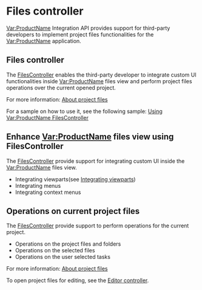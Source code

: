 Files controller
=====
 <Var:ProductName> Integration API provides support for third-party developers to implement project files functionalities for the <Var:ProductName> application.

Files controller
----
The [FilesController](../../api/integration/Sdl.TranslationStudioAutomation.IntegrationApi.FilesController.yml) enables the third-party developer to integrate custom UI functionalities inside <Var:ProductName> files view and perform project files operations over the current opened project.

For more information: [About project files](../projectautomation/about_project_files.md)

For a sample on how to use it, see the following sample: [Using <Var:ProductName> FilesController](using_trados_studio_filescontroller.md)

Enhance <Var:ProductName> files view using FilesController
----
The [FilesController](../../api/integration/Sdl.TranslationStudioAutomation.IntegrationApi.FilesController.yml) provide support for integrating custom UI inside the <Var:ProductName> files view.

* Integrating viewparts(see [Integrating viewparts](integrating_viewparts.md))
* Integrating menus
* Integrating context menus

Operations on current project files
----
The [FilesController](../../api/integration/Sdl.TranslationStudioAutomation.IntegrationApi.FilesController.yml) provide support to perform operations for the current project.

* Operations on the project files and folders
* Operations on the selected files
* Operations on the user selected tasks

For more information: [About project files](../projectautomation/about_project_files.md)

To open project files for editing, see the [Editor controller](editor_controller.md).